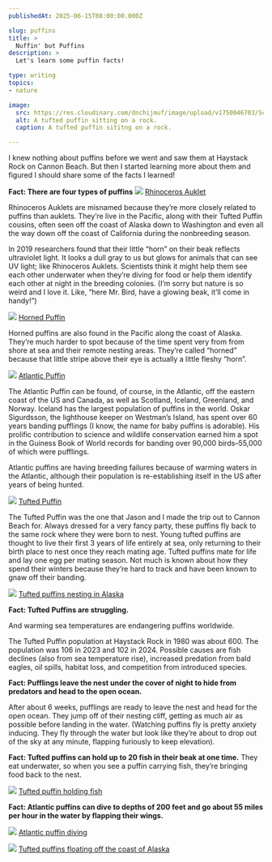 ```yaml
---
publishedAt: 2025-06-15T08:00:00.000Z

slug: puffins
title: >
  Nuffin' but Puffins
description: >
  Let's learn some puffin facts!

type: writing
topics:
- nature

image: 
  src: https://res.cloudinary.com/dnchijmuf/image/upload/v1750046703/Screenshot_2025-06-08_at_21.55.29_1_p4soye.png
  alt: A tufted puffin sitting on a rock.
  caption: A tufted puffin sititng on a rock.

---
```


I knew nothing about puffins before we went and saw them at Haystack Rock on Cannon Beach. But then I started learning more about them and figured I should share some of the facts I learned!

**Fact: There are four types of puffins**
![](https://res.cloudinary.com/dnchijmuf/image/upload/v1750046750/Screenshot_2025-06-08_at_21.42.35_zmbla0.png)
[Rhinoceros Auklet](https://www.seattleaquarium.org/animal/rhinoceros-auklet/)

Rhinoceros Auklets are misnamed because they’re more closely related to puffins than auklets. They’re live in the Pacific, along with their Tufted Puffin cousins, often seen off the coast of Alaska down to Washington and even all the way down off the coast of California during the nonbreeding season.

In 2019 researchers found that their little “horn” on their beak reflects ultraviolet light. It looks a dull gray to us but glows for animals that can see UV light; like Rhinoceros Auklets. Scientists think it might help them see each other underwater when they’re diving for food or help them identify each other at night in the breeding colonies. (I’m sorry but nature is so weird and I love it. Like, “here Mr. Bird, have a glowing beak, it’ll come in handy!”)

![](https://res.cloudinary.com/dnchijmuf/image/upload/v1750046739/Screenshot_2025-06-08_at_21.53.22_w24mp4.png)
[Horned Puffin](https://www.allaboutbirds.org/guide/horned_puffin)

Horned puffins are also found in the Pacific along the coast of Alaska. They’re much harder to spot because of the time spent very from from shore at sea and their remote nesting areas. They’re called “horned” because that little stripe above their eye is actually a little fleshy “horn”.

![](https://res.cloudinary.com/dnchijmuf/image/upload/v1750046728/Screenshot_2025-06-08_at_21.51.49_jltbt8.png)
[Atlantic Puffin](https://www.allaboutbirds.org/guide/atlantic_puffin)

The Atlantic Puffin can be found, of course, in the Atlantic, off the eastern coast of the US and Canada, as well as Scotland, Iceland, Greenland, and Norway. Iceland has the largest population of puffins in the world. Oskar Sigurdsson, the lighthouse keeper on Westman’s Island, has spent over 60 years banding pufflings (I know, the name for baby puffins is adorable). His prolific contribution to science and wildlife conservation earned him a spot in the Guiness Book of World records for banding over 90,000 birds–55,000 of which were pufflings. 

Atlantic puffins are having breeding failures because of warming waters in the Atlantic, although their population is re-establishing itself in the US after years of being hunted.

![](https://res.cloudinary.com/dnchijmuf/image/upload/v1750046703/Screenshot_2025-06-08_at_21.55.29_1_p4soye.png)
[Tufted Puffin](https://www.allaboutbirds.org/guide/Tufted_Puffin/photo-gallery/302865131)

The Tufted Puffin was the one that Jason and I made the trip out to Cannon Beach for. Always dressed for a very fancy party, these puffins fly back to the same rock where they were born to nest. Young tufted puffins are thought to live their first 3 years of life entirely at sea, only returning to their birth place to nest once they reach mating age. Tufted puffins mate for life and lay one egg per mating season. Not much is known about how they spend their winters because they’re hard to track and have been known to gnaw off their banding.

![](https://res.cloudinary.com/dnchijmuf/image/upload/v1750046689/Screenshot_2025-06-08_at_21.13.50_qbycfr.png)
[Tufted puffins nesting in Alaska](https://www.fws.gov/story/2022-06/tufted-puffins-sea-sentinels)

**Fact: Tufted Puffins are struggling.** 

And warming sea temperatures are endangering puffins worldwide.

The Tufted Puffin population at Haystack Rock in 1980 was about 600. The population was 106 in 2023 and 102 in 2024. Possible causes are fish declines (also from sea temperature rise), increased predation from bald eagles, oil spills, habitat loss, and competition from introduced species. 

**Fact: Pufflings leave the nest under the cover of night to hide from predators and head to the open ocean.**

After about 6 weeks, pufflings are ready to leave the nest and head for the open ocean. They jump off of their nesting cliff, getting as much air as possible before landing in the water. (Watching puffins fly is pretty anxiety inducing. They fly through the water but look like they’re about to drop out of the sky at any minute, flapping furiously to keep elevation).

**Fact: Tufted puffins can hold up to 20 fish in their beak at one time.** 
They eat underwater, so when you see a puffin carrying fish, they’re bringing food back to the nest.

![](https://res.cloudinary.com/dnchijmuf/image/upload/v1750046679/Screenshot_2025-06-08_at_21.20.44_qshew0.png)
[Tufted puffin holding fish](https://birdsoftheworld.org/bow/species/tufpuf/cur/introduction)

**Fact: Atlantic puffins can dive to depths of 200 feet and go about 55 miles per hour in the water by flapping their wings.**

![](https://res.cloudinary.com/dnchijmuf/image/upload/v1750046674/Screenshot_2025-06-08_at_21.23.33_ebunek.png)
[Atlantic puffin diving](https://www.facebook.com/photo?fbid=10156284515786174&set=a.99772426173)

![](https://res.cloudinary.com/dnchijmuf/image/upload/v1750046668/Screenshot_2025-06-08_at_21.25.46_vm3n9j.png)
[Tufted puffins floating off the coast of Alaska](https://www.fws.gov/story/2022-06/tufted-puffins-sea-sentinels)